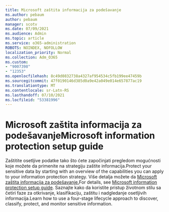 ```yaml
---
title: Microsoft zaštita informacija za podešavanje
ms.author: pebaum
author: pebaum
manager: scotv
ms.date: 07/09/2021
ms.audience: Admin
ms.topic: article
ms.service: o365-administration
ROBOTS: NOINDEX, NOFOLLOW
localization_priority: Normal
ms.collection: Adm_O365
ms.custom:
- "9007398"
- "12353"
ms.openlocfilehash: 8c49d0832738a4327af954534c5fb199ee47459b
ms.sourcegitcommit: 47f0190146d385d0a9e42a049e014e657877ac19
ms.translationtype: MT
ms.contentlocale: sr-Latn-RS
ms.lasthandoff: 07/10/2021
ms.locfileid: "53381996"
---
```

# <a name="microsoft-information-protection-setup-guide"></a><span data-ttu-id="edc8f-102">Microsoft zaštita informacija za podešavanje</span><span class="sxs-lookup"><span data-stu-id="edc8f-102">Microsoft information protection setup guide</span></span>

<span data-ttu-id="edc8f-103">Zaštitite osetljive podatke tako što ćete započinjati pregledom mogućnosti koje možete da primenite na strategiju zaštite informacija.</span><span class="sxs-lookup"><span data-stu-id="edc8f-103">Protect your sensitive data by starting with an overview of the capabilities you can apply to your information protection strategy.</span></span> <span data-ttu-id="edc8f-104">Više detalja možete da [Microsoft zaštita informacija za podešavanje.](https://admin.microsoft.com/adminportal/home#/modernonboarding/mipsetupguide)</span><span class="sxs-lookup"><span data-stu-id="edc8f-104">For details, see [Microsoft information protection setup guide](https://admin.microsoft.com/adminportal/home#/modernonboarding/mipsetupguide).</span></span> <span data-ttu-id="edc8f-105">Saznajte kako da koristite pristup životnom stilu sa četiri faze za otkrivanje, klasifikaciju, zaštitu i nadgledanje osetljivih informacija.</span><span class="sxs-lookup"><span data-stu-id="edc8f-105">Learn how to use a four-stage lifecycle approach to discover, classify, protect, and monitor sensitive information.</span></span>